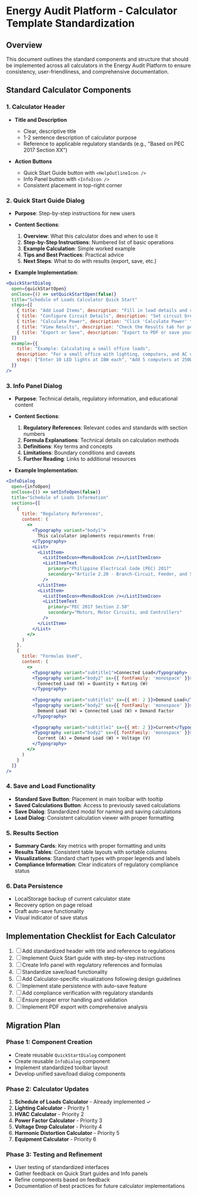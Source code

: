 # Energy Audit Platform - Calculator Template Standardization

## Overview
This document outlines the standard components and structure that should be implemented across all calculators in the Energy Audit Platform to ensure consistency, user-friendliness, and comprehensive documentation.

## Standard Calculator Components

### 1. Calculator Header
- **Title and Description**
  - Clear, descriptive title
  - 1-2 sentence description of calculator purpose
  - Reference to applicable regulatory standards (e.g., "Based on PEC 2017 Section XX")
  
- **Action Buttons**
  - Quick Start Guide button with `<HelpOutlineIcon />`
  - Info Panel button with `<InfoIcon />`
  - Consistent placement in top-right corner

### 2. Quick Start Guide Dialog
- **Purpose**: Step-by-step instructions for new users
- **Content Sections**:
  1. **Overview**: What this calculator does and when to use it
  2. **Step-by-Step Instructions**: Numbered list of basic operations
  3. **Example Calculation**: Simple worked example
  4. **Tips and Best Practices**: Practical advice
  5. **Next Steps**: What to do with results (export, save, etc.)

- **Example Implementation**:
```jsx
<QuickStartDialog
  open={quickStartOpen}
  onClose={() => setQuickStartOpen(false)}
  title="Schedule of Loads Calculator Quick Start"
  steps={[
    { title: "Add Load Items", description: "Fill in load details and click 'Add Item'" },
    { title: "Configure Circuit Details", description: "Set circuit breaker and conductor sizes for each load" },
    { title: "Calculate Power", description: "Click 'Calculate Power' to process all loads" },
    { title: "View Results", description: "Check the Results tab for power consumption estimates" },
    { title: "Export or Save", description: "Export to PDF or save your calculation for future reference" }
  ]}
  example={{
    title: "Example: Calculating a small office loads",
    description: "For a small office with lighting, computers, and AC units...",
    steps: ["Enter 10 LED lights at 18W each", "Add 5 computers at 250W each", "Enter 1 AC unit at 2200W"]
  }}
/>
```

### 3. Info Panel Dialog
- **Purpose**: Technical details, regulatory information, and educational content
- **Content Sections**:
  1. **Regulatory References**: Relevant codes and standards with section numbers
  2. **Formula Explanations**: Technical details on calculation methods
  3. **Definitions**: Key terms and concepts
  4. **Limitations**: Boundary conditions and caveats
  5. **Further Reading**: Links to additional resources

- **Example Implementation**:
```jsx
<InfoDialog
  open={infoOpen}
  onClose={() => setInfoOpen(false)}
  title="Schedule of Loads Information"
  sections={[
    {
      title: "Regulatory References",
      content: (
        <>
          <Typography variant="body1">
            This calculator implements requirements from:
          </Typography>
          <List>
            <ListItem>
              <ListItemIcon><MenuBookIcon /></ListItemIcon>
              <ListItemText 
                primary="Philippine Electrical Code (PEC) 2017" 
                secondary="Article 2.20 - Branch-Circuit, Feeder, and Service Calculations" 
              />
            </ListItem>
            <ListItem>
              <ListItemIcon><MenuBookIcon /></ListItemIcon>
              <ListItemText 
                primary="PEC 2017 Section 2.50" 
                secondary="Motors, Motor Circuits, and Controllers" 
              />
            </ListItem>
          </List>
        </>
      )
    },
    {
      title: "Formulas Used",
      content: (
        <>
          <Typography variant="subtitle1">Connected Load</Typography>
          <Typography variant="body2" sx={{ fontFamily: 'monospace' }}>
            Connected Load (W) = Quantity × Rating (W)
          </Typography>
          
          <Typography variant="subtitle1" sx={{ mt: 2 }}>Demand Load</Typography>
          <Typography variant="body2" sx={{ fontFamily: 'monospace' }}>
            Demand Load (W) = Connected Load (W) × Demand Factor
          </Typography>
          
          <Typography variant="subtitle1" sx={{ mt: 2 }}>Current</Typography>
          <Typography variant="body2" sx={{ fontFamily: 'monospace' }}>
            Current (A) = Demand Load (W) ÷ Voltage (V)
          </Typography>
        </>
      )
    }
  ]}
/>
```

### 4. Save and Load Functionality
- **Standard Save Button**: Placement in main toolbar with tooltip
- **Saved Calculations Button**: Access to previously saved calculations
- **Save Dialog**: Standardized modal for naming and saving calculations
- **Load Dialog**: Consistent calculation viewer with proper formatting

### 5. Results Section
- **Summary Cards**: Key metrics with proper formatting and units
- **Results Tables**: Consistent table layouts with sortable columns
- **Visualizations**: Standard chart types with proper legends and labels
- **Compliance Information**: Clear indicators of regulatory compliance status

### 6. Data Persistence
- LocalStorage backup of current calculator state
- Recovery option on page reload
- Draft auto-save functionality
- Visual indicator of save status

## Implementation Checklist for Each Calculator

1. ☐ Add standardized header with title and reference to regulations
2. ☐ Implement Quick Start guide with step-by-step instructions
3. ☐ Create Info panel with regulatory references and formulas
4. ☐ Standardize save/load functionality  
5. ☐ Add Calculator-specific visualizations following design guidelines
6. ☐ Implement state persistence with auto-save feature
7. ☐ Add compliance verification with regulatory standards
8. ☐ Ensure proper error handling and validation
9. ☐ Implement PDF export with comprehensive analysis

## Migration Plan

### Phase 1: Component Creation
- Create reusable `QuickStartDialog` component
- Create reusable `InfoDialog` component
- Implement standardized toolbar layout
- Develop unified save/load dialog components

### Phase 2: Calculator Updates
1. **Schedule of Loads Calculator** - Already implemented ✓
2. **Lighting Calculator** - Priority 1
3. **HVAC Calculator** - Priority 2
4. **Power Factor Calculator** - Priority 3
5. **Voltage Drop Calculator** - Priority 4
6. **Harmonic Distortion Calculator** - Priority 5
7. **Equipment Calculator** - Priority 6

### Phase 3: Testing and Refinement
- User testing of standardized interfaces
- Gather feedback on Quick Start guides and Info panels
- Refine components based on feedback
- Documentation of best practices for future calculator implementations 